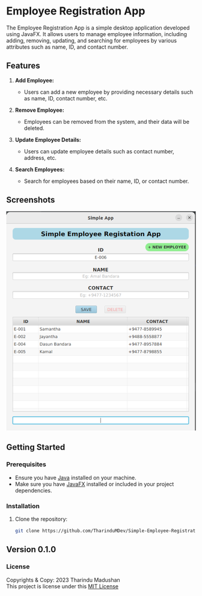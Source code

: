 
# Employee Registration App

The Employee Registration App is a simple desktop application developed using JavaFX. It allows users to manage employee information, including adding, removing, updating, and searching for employees by various attributes such as name, ID, and contact number.

## Features

1. **Add Employee:**
   - Users can add a new employee by providing necessary details such as name, ID, contact number, etc.

2. **Remove Employee:**
   - Employees can be removed from the system, and their data will be deleted.

3. **Update Employee Details:**
   - Users can update employee details such as contact number, address, etc.

4. **Search Employees:**
   - Search for employees based on their name, ID, or contact number.

## Screenshots

![Screenshot 1](/resources/screenshot1.png)

## Getting Started

### Prerequisites

- Ensure you have [Java](https://www.oracle.com/java/technologies/javase-downloads.html) installed on your machine.
- Make sure you have [JavaFX](https://openjfx.io/) installed or included in your project dependencies.

### Installation

1. Clone the repository:

   ```bash
   git clone https://github.com/TharinduMDev/Simple-Employee-Registration-App.git

## Version 0.1.0

### License
Copyrights & Copy: 2023 Tharindu Madushan <br>
This project is license under this [MIT License](LISENCE.txt) 
